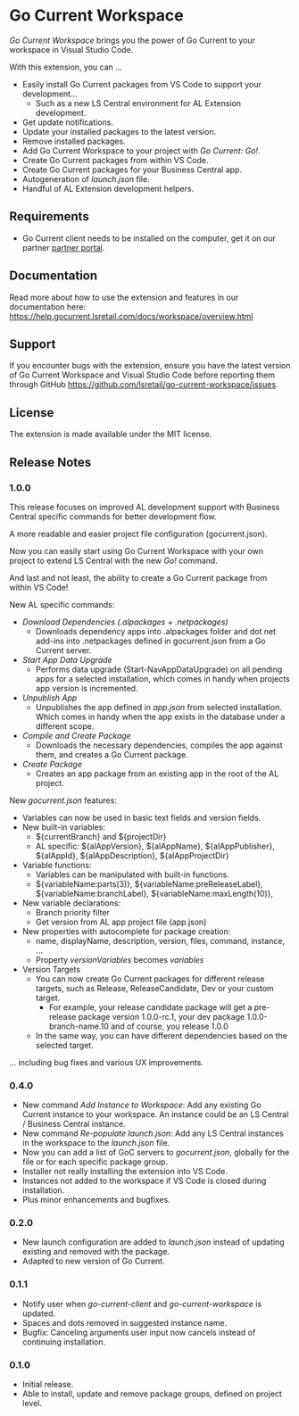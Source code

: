 # Go Current Workspace 

*Go Current Workspace* brings you the power of Go Current to your workspace in Visual Studio Code.

With this extension, you can ...

* Easily install Go Current packages from VS Code to support your development...
    * Such as a new LS Central environment for AL Extension development.
* Get update notifications.
* Update your installed packages to the latest version.
* Remove installed packages.
* Add Go Current Workspace to your project with *Go Current: Go!*.
* Create Go Current packages from within VS Code.
* Create Go Current packages for your Business Central app.
* Autogeneration of *launch.json* file.
* Handful of AL Extension development helpers.

## Requirements

* Go Current client needs to be installed on the computer, get it on our partner [partner portal](https://portal.lsretail.com/Products/LS-Central-LS-Nav/Downloads/Go-Current).

## Documentation

Read more about how to use the extension and features in our documentation here: https://help.gocurrent.lsretail.com/docs/workspace/overview.html

## Support
If you encounter bugs with the extension, ensure you have the latest version of Go Current Workspace and Visual Studio Code before reporting them through GitHub https://github.com/lsretail/go-current-workspace/issues.

## License
The extension is made available under the MIT license.

## Release Notes

### 1.0.0
This release focuses on improved AL development support with Business Central specific commands for better development flow.

A more readable and easier project file configuration (gocurrent.json).

Now you can easily start using Go Current Workspace with your own project to extend LS Central with the new *Go!* command.

And last and not least, the ability to create a Go Current package from within VS Code!

New AL specific commands:
* *Download Dependencies (.alpackages + .netpackages)*
    * Downloads dependency apps into .alpackages folder and dot net add-ins into .netpackages defined in gocurrent.json from a Go Current server.
* *Start App Data Upgrade*
    * Performs data upgrade (Start-NavAppDataUpgrade) on all pending apps for a selected installation, which comes in handy when projects app version is incremented.
* *Unpublish App*
    * Unpublishes the app defined in *app.json* from selected installation. Which comes in handy when the app exists in the database under a different scope.
* *Compile and Create Package*
    * Downloads the necessary dependencies, compiles the app against them, and creates a Go Current package.
* *Create Package*
    * Creates an app package from an existing app in the root of the AL project.

New *gocurrent.json* features:

* Variables can now be used in basic text fields and version fields.
* New built-in variables:
    * ${currentBranch} and ${projectDir}
    * AL specific: ${alAppVersion}, ${alAppName}, ${alAppPublisher}, ${alAppId}, ${alAppDescription}, ${alAppProjectDir}
* Variable functions:
    * Variables can be manipulated with built-in functions.
    * ${variableName:parts(3)}, ${variableName:preReleaseLabel}, ${variableName:branchLabel}, ${variableName:maxLength(10)},
* New variable declarations:
    * Branch priority filter
    * Get version from AL app project file (app.json)
* New properties with autocomplete for package creation:
    * name, displayName, description, version, files, command, instance, ...
    * Property *versionVariables* becomes *variables*
* Version Targets
    * You can now create Go Current packages for different release targets, such as Release, ReleaseCandidate, Dev or your custom target.
        * For example, your release candidate package will get a pre-release package version 1.0.0-rc.1, your dev package 1.0.0-branch-name.10 and of course, you release 1.0.0
    * In the same way, you can have different dependencies based on the selected target.

... including bug fixes and various UX improvements.

### 0.4.0

* New command *Add Instance to Workspace*: Add any existing Go Current instance to your workspace. An instance could be an LS Central / Business Central instance.
* New command *Re-populate launch.json*: Add any LS Central instances in the workspace to the *launch.json* file.
* Now you can add a list of GoC servers to *gocurrent.json*, globally for the file or for each specific package group.
* Installer not really installing the extension into VS Code.
* Instances not added to the workspace if VS Code is closed during installation.
* Plus minor enhancements and bugfixes.

### 0.2.0

* New launch configuration are added to *launch.json* instead of updating existing and removed with the package.
* Adapted to new version of Go Current.

### 0.1.1

* Notify user when *go-current-client* and *go-current-workspace* is updated.
* Spaces and dots removed in suggested instance name.
* Bugfix: Canceling arguments user input now cancels instead of continuing installation.

### 0.1.0

* Initial release.
* Able to install, update and remove package groups, defined on project level.